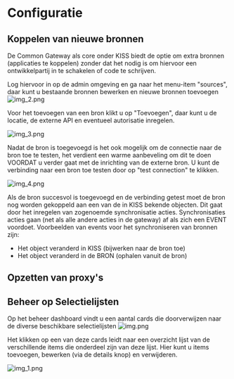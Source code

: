 # Configuratie



## Koppelen van nieuwe bronnen
De Common Gateway als core onder KISS biedt de optie om extra bronnen (applicaties te koppelen) zonder dat het nodig is om hiervoor een ontwikkelpartij in te schakelen of code te schrijven.

Log hiervoor in op de admin omgeving en ga naar het menu-item "sources", daar kunt u bestaande bronnen bewerken en nieuwe bronnen toevoegen
![img_2.png](img_2.png)

Voor het toevoegen van een bron klikt u op "Toevoegen", daar kunt u de locatie, de externe API en eventueel autorisatie inregelen.

![img_3.png](img_3.png)

Nadat de bron is toegevoegd is het ook mogelijk om de connectie naar de bron toe te testen, het verdient een warme aanbeveling om dit te doen VOORDAT u verder gaat met de inrichting van de externe bron. U kunt de verbinding naar een bron toe testen door op "test connection" te klikken.

![img_4.png](img_4.png)

Als de bron succesvol is toegevoegd en de verbinding getest moet de bron nog worden gekoppeld aan een van de in KISS bekende objecten. Dit gaat door het inregelen van zogenoemde synchronisatie acties. Synchronisaties acties gaan (net als alle andere acties in de gateway) af als zich een EVENT voordoet. Voorbeelden van events voor het synchroniseren van bronnen zijn:
- Het object veranderd in KISS (bijwerken naar de bron toe)
- Het object veranderd in de BRON (ophalen vanuit de bron)

## Opzetten van proxy's


## Beheer op Selectielijsten
Op het beheer dashboard vindt u een aantal cards die doorverwijzen naar de diverse beschikbare selectielijsten
![img.png](img.png)

Het klikken op een van deze cards leidt naar een overzicht lijst van de verschillende items die onderdeel zijn van deze lijst. Hier kunt u items toevoegen, bewerken (via de details knop) en verwijderen.

![img_1.png](img_1.png)
